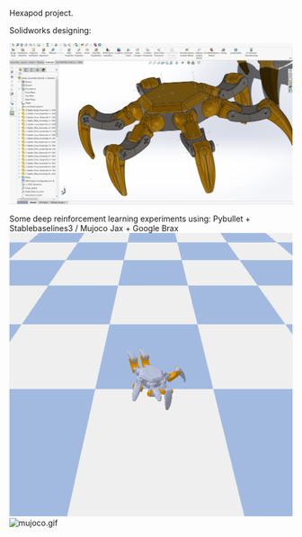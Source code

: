 Hexapod project.


Solidworks designing:

![solid.jpg](https://github.com/salehrayan/Hexapod_project/blob/main/solid.jpg)


Some deep reinforcement learning experiments using: Pybullet + Stablebaselines3 / Mujoco Jax + Google Brax
![pybullet.gif](https://github.com/salehrayan/Hexapod_project/blob/main/pybullet.gif)
![mujoco.gif](https://github.com/salehrayan/Hexapod_project/blob/main/mujoco.gif)
